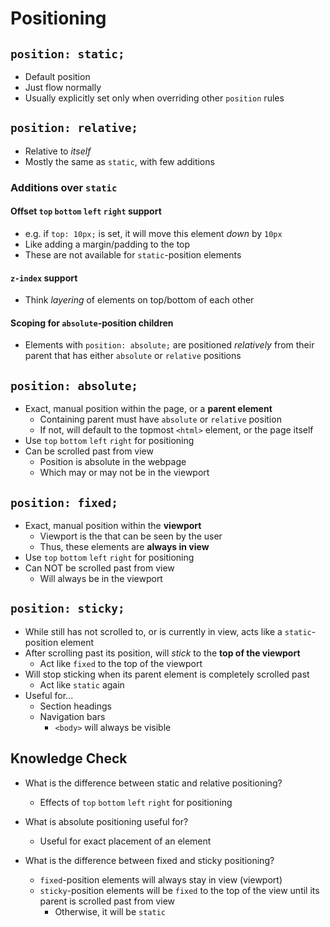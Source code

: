 # Positioning

## `position: static;`

- Default position
- Just flow normally
- Usually explicitly set only when overriding other `position` rules

## `position: relative;`

- Relative to _itself_
- Mostly the same as `static`, with few additions

### Additions over `static`

#### Offset `top` `bottom` `left` `right` support

- e.g. if `top: 10px;` is set, it will move this element _down_ by `10px`
- Like adding a margin/padding to the top
- These are not available for `static`-position elements

#### `z-index` support

- Think _layering_ of elements on top/bottom of each other

#### Scoping for `absolute`-position children

- Elements with `position: absolute;` are positioned _relatively_ from their parent that has either `absolute` or `relative` positions

## `position: absolute;`

- Exact, manual position within the page, or a **parent element**
  - Containing parent must have `absolute` or `relative` position
  - If not, will default to the topmost `<html>` element, or the page itself
- Use `top` `bottom` `left` `right` for positioning
- Can be scrolled past from view
  - Position is absolute in the webpage
  - Which may or may not be in the viewport

## `position: fixed;`

- Exact, manual position within the **viewport**
  - Viewport is the that can be seen by the user
  - Thus, these elements are **always in view**
- Use `top` `bottom` `left` `right` for positioning
- Can NOT be scrolled past from view
  - Will always be in the viewport

## `position: sticky;`

- While still has not scrolled to, or is currently in view, acts like a `static`-position element
- After scrolling past its position, will _stick_ to the **top of the viewport**
  - Act like `fixed` to the top of the viewport
- Will stop sticking when its parent element is completely scrolled past
  - Act like `static` again
- Useful for...
  - Section headings
  - Navigation bars
    - `<body>` will always be visible

## Knowledge Check

- What is the difference between static and relative positioning?

  - Effects of `top` `bottom` `left` `right` for positioning

- What is absolute positioning useful for?

  - Useful for exact placement of an element

- What is the difference between fixed and sticky positioning?

  - `fixed`-position elements will always stay in view (viewport)
  - `sticky`-position elements will be `fixed` to the top of the view until its parent is scrolled past from view
    - Otherwise, it will be `static`
